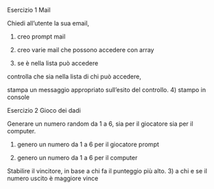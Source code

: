 Esercizio 1 Mail

Chiedi all’utente la sua email,

1. creo prompt mail

2. creo varie mail che possono accedere con array

3. se è nella lista può accedere

controlla che sia nella lista di chi può accedere,

stampa un messaggio appropriato sull’esito del controllo. 4) stampo in console

Esercizio 2 Gioco dei dadi

Generare un numero random da 1 a 6, sia per il giocatore sia per il computer.

1. genero un numero da 1 a 6 per il giocatore prompt

2. genero un numero da 1 a 6 per il computer

Stabilire il vincitore, in base a chi fa il punteggio più alto. 3) a chi e se il numero uscito è maggiore vince
